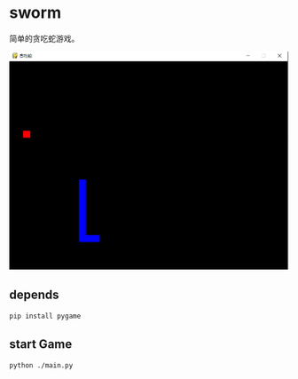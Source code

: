 # sworm
简单的贪吃蛇游戏。

![截图](/screenshot/screenshot.png)


## depends
```bash
pip install pygame
```

## start Game
```bash
python ./main.py
```